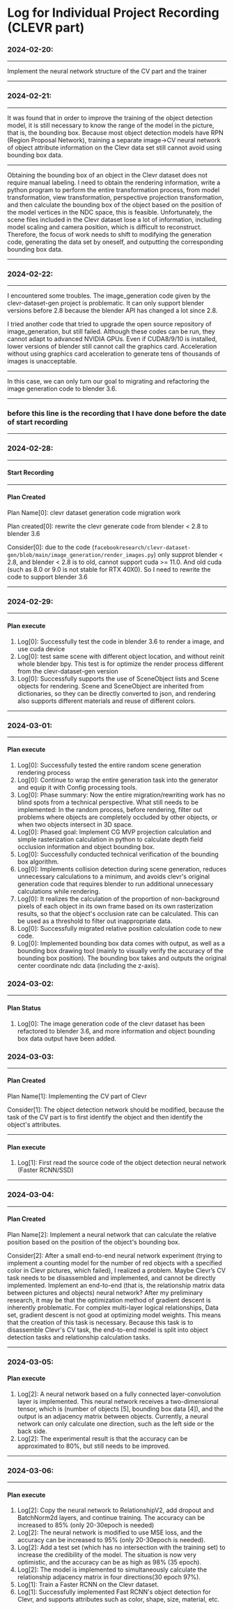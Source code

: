 # Log for Individual Project Recording (CLEVR part)

### 2024-02-20:

---

Implement the neural network structure of the CV part and the trainer

---

### 2024-02-21:

---

It was found that in order to improve the training of the object detection model, it is still necessary to know the range of the model in the picture, that is, the bounding box. Because most object detection models have RPN (Region Proposal Network), training a separate image->CV neural network of object attribute information on the Clevr data set still cannot avoid using bounding box data.

---

Obtaining the bounding box of an object in the Clevr dataset does not require manual labeling. I need to obtain the rendering information, write a python program to perform the entire transformation process, from model transformation, view transformation, perspective projection transformation, and then calculate the bounding box of the object based on the position of the model vertices in the NDC space, this is feasible. Unfortunately, the scene files included in the Clevr dataset lose a lot of information, including model scaling and camera position, which is difficult to reconstruct. Therefore, the focus of work needs to shift to modifying the generation code, generating the data set by oneself, and outputting the corresponding bounding box data.

---


### 2024-02-22:

---

I encountered some troubles. The image_generation code given by the clevr-dataset-gen project is problematic. It can only support blender versions before 2.8 because the blender API has changed a lot since 2.8.

I tried another code that tried to upgrade the open source repository of image_generation, but still failed. Although these codes can be run, they cannot adapt to advanced NVIDIA GPUs. Even if CUDA8/9/10 is installed, lower versions of blender still cannot call the graphics card. Acceleration without using graphics card acceleration to generate tens of thousands of images is unacceptable.

---

In this case, we can only turn our goal to migrating and refactoring the image generation code to blender 3.6.

---

### **before this line is the recording that I have done before the date of start recording**

---

### 2024-02-28:

---
#### Start Recording

---

#### Plan Created
Plan Name[0]: clevr dataset generation code migration work

Plan created[0]: rewrite the clevr generate code from blender < 2.8 to blender 3.6

Consider[0]: due to the code (`facebookresearch/clevr-dataset-gen/blob/main/image_generation/render_images.py`) only supprot blender < 2.8, and blender < 2.8 is to old, cannot support cuda >= 11.0. And old cuda (such as 8.0 or 9.0 is not stable for RTX 40X0). So I need to rewrite the code to support blender 3.6

---

### 2024-02-29:

---

#### Plan execute
1. Log[0]: Successfully test the code in blender 3.6 to render a image, and use cuda device
2. Log[0]: test same scene with different object location, and without reinit whole blender bpy. This test is for optimize the render process different from the clevr-dataset-gen version
3. Log[0]: Successfully supports the use of SceneObject lists and Scene objects for rendering. Scene and SceneObject are inherited from dictionaries, so they can be directly converted to json, and rendering also supports different materials and reuse of different colors.

---

### 2024-03-01:

---

#### Plan execute
1. Log[0]: Successfully tested the entire random scene generation rendering process
2. Log[0]: Continue to wrap the entire generation task into the generator and equip it with Config processing tools.
3. Log[0]: Phase summary: Now the entire migration/rewriting work has no blind spots from a technical perspective. What still needs to be implemented: In the random process, before rendering, filter out problems where objects are completely occluded by other objects, or when two objects intersect in 3D space.
4. Log[0]: Phased goal: Implement CG MVP projection calculation and simple rasterization calculation in python to calculate depth field occlusion information and object bounding box.
5. Log[0]: Successfully conducted technical verification of the bounding box algorithm.
6. Log[0]: Implements collision detection during scene generation, reduces unnecessary calculations to a minimum, and avoids clevr's original generation code that requires blender to run additional unnecessary calculations while rendering.
7. Log[0]: It realizes the calculation of the proportion of non-background pixels of each object in its own frame based on its own rasterization results, so that the object's occlusion rate can be calculated. This can be used as a threshold to filter out inappropriate data.
8. Log[0]: Successfully migrated relative position calculation code to new code.
9. Log[0]: Implemented bounding box data comes with output, as well as a bounding box drawing tool (mainly to visually verify the accuracy of the bounding box position). The bounding box takes and outputs the original center coordinate ndc data (including the z-axis).

### 2024-03-02:

---

#### Plan Status
1. Log[0]: The image generation code of the clevr dataset has been refactored to blender 3.6, and more information and object bounding box data output have been added.

### 2024-03-03:

---

#### Plan Created
Plan Name[1]: Implementing the CV part of Clevr

Consider[1]: The object detection network should be modified, because the task of the CV part is to first identify the object and then identify the object's attributes.

---

#### Plan execute
1. Log[1]: First read the source code of the object detection neural network (Faster RCNN/SSD)

---

### 2024-03-04:

---

#### Plan Created

Plan Name[2]: Implement a neural network that can calculate the relative position based on the position of the object's bounding box.

Consider[2]: After a small end-to-end neural network experiment (trying to implement a counting model for the number of red objects with a specified color in Clevr pictures, which failed), I realized a problem. Maybe Clevr’s CV task needs to be disassembled and implemented, and cannot be directly implemented. Implement an end-to-end (that is, the relationship matrix data between pictures and objects) neural network? After my preliminary research, it may be that the optimization method of gradient descent is inherently problematic. For complex multi-layer logical relationships, Data set, gradient descent is not good at optimizing model weights. This means that the creation of this task is necessary. Because this task is to disassemble Clevr's CV task, the end-to-end model is split into object detection tasks and relationship calculation tasks.

---

### 2024-03-05:

#### Plan execute
1. Log[2]: A neural network based on a fully connected layer-convolution layer is implemented. This neural network receives a two-dimensional tensor, which is (number of objects [5], bounding box data [4]), and the output is an adjacency matrix between objects. Currently, a neural network can only calculate one direction, such as the left side or the back side.
2. Log[2]: The experimental result is that the accuracy can be approximated to 80%, but still needs to be improved.

---

### 2024-03-06:

---

#### Plan execute
1. Log[2]: Copy the neural network to RelationshipV2, add dropout and BatchNorm2d layers, and continue training. The accuracy can be increased to 85% (only 20-30epoch is needed)
2. Log[2]: The neural network is modified to use MSE loss, and the accuracy can be increased to 95% (only 20-30epoch is needed).
3. Log[2]: Add a test set (which has no intersection with the training set) to increase the credibility of the model. The situation is now very optimistic, and the accuracy can be as high as 98% (35 epoch).
4. Log[2]: The model is implemented to simultaneously calculate the relationship adjacency matrix in four directions(30 epoch 97%).
5. Log[1]: Train a Faster RCNN on the Clevr dataset.
5. Log[1]: Successfully implemented Fast RCNN's object detection for Clevr, and supports attributes such as color, shape, size, material, etc.
